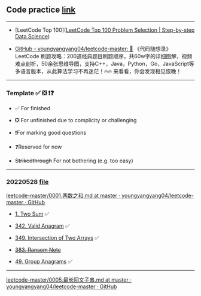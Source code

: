 ## Code practice [link](https://github.com/hereisderek/code_practice)

---

- [LeetCode Top 100]([LeetCode Top 100 Problem Selection | Step-by-step Data Science](https://h1ros.github.io/posts/coding/leetcode-top-100-problem-selection/))

- [GitHub - youngyangyang04/leetcode-master: 🚀](https://github.com/youngyangyang04/leetcode-master) 《代码随想录》LeetCode 刷题攻略：200道经典题目刷题顺序，共60w字的详细图解，视频难点剖析，50余张思维导图，支持C++，Java，Python，Go，JavaScript等多语言版本，从此算法学习不再迷茫！🔥🔥 来看看，你会发现相见恨晚！



---

### Template ✅ ❎ ❗❓

- ✅ For finished

- ❎ For unfinished due to complicity or challenging 

- ❗For marking good questions

- ❓Reserved for now

- ~~Strikedthrough~~ For not bothering (e.g. too easy)

---

### 20220528 [file](src/main/kotlin/_2022/_0522/Solution.kt)

[leetcode-master/0001.两数之和.md at master · youngyangyang04/leetcode-master · GitHub](https://github.com/youngyangyang04/leetcode-master/blob/master/problems/0001.%E4%B8%A4%E6%95%B0%E4%B9%8B%E5%92%8C.md)

- [1. Two Sum](https://leetcode.cn/problems/two-sum/) ✅

- [342. Valid Anagram](https://leetcode.cn/problems/valid-anagram/) ✅

- [349. Intersection of Two Arrays](https://leetcode.com/problems/intersection-of-two-arrays/) ✅

- ~~[383. Ransom Note](https://leetcode.com/problems/ransom-note/)~~

- [49. Group Anagrams](https://leetcode.com/problems/group-anagrams/) ✅

---

[leetcode-master/0005.最长回文子串.md at master · youngyangyang04/leetcode-master · GitHub](https://github.com/youngyangyang04/leetcode-master/blob/master/problems/0005.%E6%9C%80%E9%95%BF%E5%9B%9E%E6%96%87%E5%AD%90%E4%B8%B2.md)




